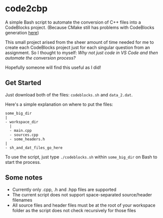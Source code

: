 # code2cbp
A simple Bash script to automate the conversion of C++ files into a CodeBlocks project. (Because CMake still has problems with CodeBlocks generation [here](https://gitlab.kitware.com/cmake/cmake/-/issues/15947))

This small project arised from the sheer amount of time needed for me to create each CodeBlocks project just for each singular question from an assignment. So I thought to myself: *Why not just code in VS Code and then automate the conversion process?*

Hopefully someone will find this useful as I did!

## Get Started
Just download both of the files: `codeblocks.sh` and `data_2.dat`.

Here's a simple explanation on where to put the files:
```
some_big_dir
|
- workspace_dir
  |
  - main.cpp
  - sources.cpp
  - some_headers.h
|
- sh_and_dat_files_go_here
```

To use the script, just type `./codeblocks.sh` within `some_big_dir` on Bash to start the process.

## Some notes

* Currently only .cpp, .h and .hpp files are supported
* The current script does not support space-separated source/header filenames
* All source files and header files must be at the root of your workspace folder as the script does not check recursively for those files
